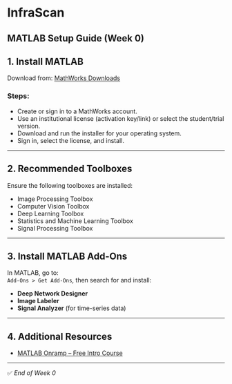 # InfraScan 
## MATLAB Setup Guide (Week 0)

## 1. Install MATLAB

Download from: [MathWorks Downloads](https://in.mathworks.com/downloads/)

### Steps:
- Create or sign in to a MathWorks account.
- Use an institutional license (activation key/link) or select the student/trial version.
- Download and run the installer for your operating system.
- Sign in, select the license, and install.

---

## 2. Recommended Toolboxes

Ensure the following toolboxes are installed:

- Image Processing Toolbox  
- Computer Vision Toolbox  
- Deep Learning Toolbox  
- Statistics and Machine Learning Toolbox  
- Signal Processing Toolbox  

---

## 3. Install MATLAB Add-Ons

In MATLAB, go to:  
`Add-Ons > Get Add-Ons`, then search for and install:

- **Deep Network Designer**  
- **Image Labeler**  
- **Signal Analyzer** (for time-series data)

---

## 4. Additional Resources

- [MATLAB Onramp – Free Intro Course](https://matlabacademy.mathworks.com/details/matlab-onramp/getting-started)

---

✅ *End of Week 0*
